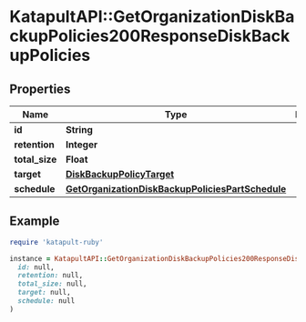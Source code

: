 # KatapultAPI::GetOrganizationDiskBackupPolicies200ResponseDiskBackupPolicies

## Properties

| Name | Type | Description | Notes |
| ---- | ---- | ----------- | ----- |
| **id** | **String** |  | [optional] |
| **retention** | **Integer** |  | [optional] |
| **total_size** | **Float** |  | [optional] |
| **target** | [**DiskBackupPolicyTarget**](DiskBackupPolicyTarget.md) |  | [optional] |
| **schedule** | [**GetOrganizationDiskBackupPoliciesPartSchedule**](GetOrganizationDiskBackupPoliciesPartSchedule.md) |  | [optional] |

## Example

```ruby
require 'katapult-ruby'

instance = KatapultAPI::GetOrganizationDiskBackupPolicies200ResponseDiskBackupPolicies.new(
  id: null,
  retention: null,
  total_size: null,
  target: null,
  schedule: null
)
```

